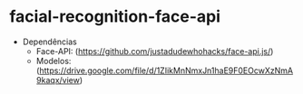 # facial-recognition-face-api

- Dependências
    - Face-API: (https://github.com/justadudewhohacks/face-api.js/)
    - Modelos: (https://drive.google.com/file/d/1ZIikMnNmxJn1haE9F0EOcwXzNmA9kaqx/view)
